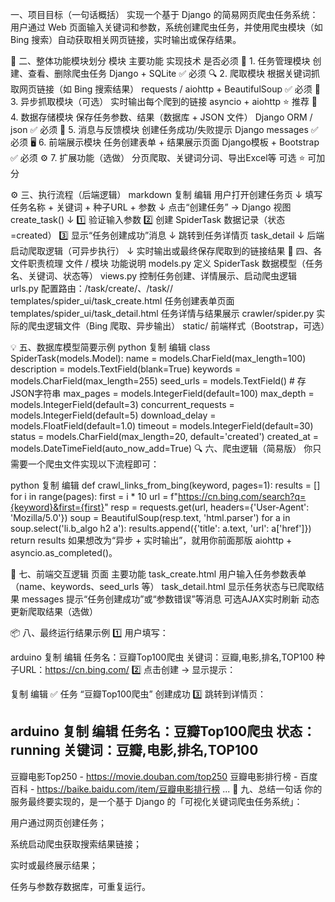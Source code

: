  一、项目目标（一句话概括）
实现一个基于 Django 的简易网页爬虫任务系统：
用户通过 Web 页面输入关键词和参数，系统创建爬虫任务，并使用爬虫模块（如 Bing 搜索）自动获取相关网页链接，实时输出或保存结果。

🧩 二、整体功能模块划分
模块	主要功能	实现技术	是否必须
🧱 1. 任务管理模块	创建、查看、删除爬虫任务	Django + SQLite	✅ 必须
🔍 2. 爬取模块	根据关键词抓取网页链接（如 Bing 搜索结果）	requests / aiohttp + BeautifulSoup	✅ 必须
🧭 3. 异步抓取模块（可选）	实时输出每个爬到的链接	asyncio + aiohttp	⭐ 推荐
💾 4. 数据存储模块	保存任务参数、结果（数据库 + JSON 文件）	Django ORM / json	✅ 必须
💬 5. 消息与反馈模块	创建任务成功/失败提示	Django messages	✅ 必须
🖥️ 6. 前端展示模块	任务创建表单 + 结果展示页面	Django模板 + Bootstrap	✅ 必须
⚙️ 7. 扩展功能（选做）	分页爬取、关键词分词、导出Excel等	可选	⭐ 可加分

⚙️ 三、执行流程（后端逻辑）
markdown
复制
编辑
用户打开创建任务页
     ↓
填写任务名称 + 关键词 + 种子URL + 参数
     ↓
点击“创建任务” → Django 视图 create_task()
     ↓
1️⃣ 验证输入参数
2️⃣ 创建 SpiderTask 数据记录（状态=created）
3️⃣ 显示“任务创建成功”消息
     ↓
跳转到任务详情页 task_detail
     ↓
后端启动爬取逻辑（可异步执行）
     ↓
实时输出或最终保存爬取到的链接结果
🧱 四、各文件职责梳理
文件 / 模块	功能说明
models.py	定义 SpiderTask 数据模型（任务名、关键词、状态等）
views.py	控制任务创建、详情展示、启动爬虫逻辑
urls.py	配置路由：/task/create/、/task/<id>/
templates/spider_ui/task_create.html	任务创建表单页面
templates/spider_ui/task_detail.html	任务详情与结果展示
crawler/spider.py	实际的爬虫逻辑文件（Bing 爬取、异步输出）
static/	前端样式（Bootstrap，可选）

💡 五、数据库模型简要示例
python
复制
编辑
class SpiderTask(models.Model):
    name = models.CharField(max_length=100)
    description = models.TextField(blank=True)
    keywords = models.CharField(max_length=255)
    seed_urls = models.TextField()  # 存JSON字符串
    max_pages = models.IntegerField(default=100)
    max_depth = models.IntegerField(default=3)
    concurrent_requests = models.IntegerField(default=5)
    download_delay = models.FloatField(default=1.0)
    timeout = models.IntegerField(default=30)
    status = models.CharField(max_length=20, default='created')
    created_at = models.DateTimeField(auto_now_add=True)
🔍 六、爬虫逻辑（简易版）
你只需要一个爬虫文件实现以下流程即可：

python
复制
编辑
def crawl_links_from_bing(keyword, pages=1):
    results = []
    for i in range(pages):
        first = i * 10
        url = f"https://cn.bing.com/search?q={keyword}&first={first}"
        resp = requests.get(url, headers={'User-Agent': 'Mozilla/5.0'})
        soup = BeautifulSoup(resp.text, 'html.parser')
        for a in soup.select('li.b_algo h2 a'):
            results.append({'title': a.text, 'url': a['href']})
    return results
如果想改为“异步 + 实时输出”，就用你前面那版 aiohttp + asyncio.as_completed()。

💬 七、前端交互逻辑
页面	主要功能
task_create.html	用户输入任务参数表单（name、keywords、seed_urls 等）
task_detail.html	显示任务状态与已爬取结果
messages	提示“任务创建成功”或“参数错误”等消息
可选AJAX实时刷新	动态更新爬取结果（选做）

📦 八、最终运行结果示例
1️⃣ 用户填写：

arduino
复制
编辑
任务名：豆瓣Top100爬虫
关键词：豆瓣,电影,排名,TOP100
种子URL：https://cn.bing.com/
2️⃣ 点击创建 → 显示提示：

复制
编辑
✅ 任务 “豆瓣Top100爬虫” 创建成功
3️⃣ 跳转到详情页：

arduino
复制
编辑
任务名：豆瓣Top100爬虫
状态：running
关键词：豆瓣,电影,排名,TOP100
--------------------------
豆瓣电影Top250 - https://movie.douban.com/top250
豆瓣电影排行榜 - 百度百科 - https://baike.baidu.com/item/豆瓣电影排行榜
...
🧠 九、总结一句话
你的服务最终要实现的，是一个基于 Django 的「可视化关键词爬虫任务系统」：

用户通过网页创建任务；

系统启动爬虫获取搜索结果链接；

实时或最终展示结果；

任务与参数存数据库，可重复运行。